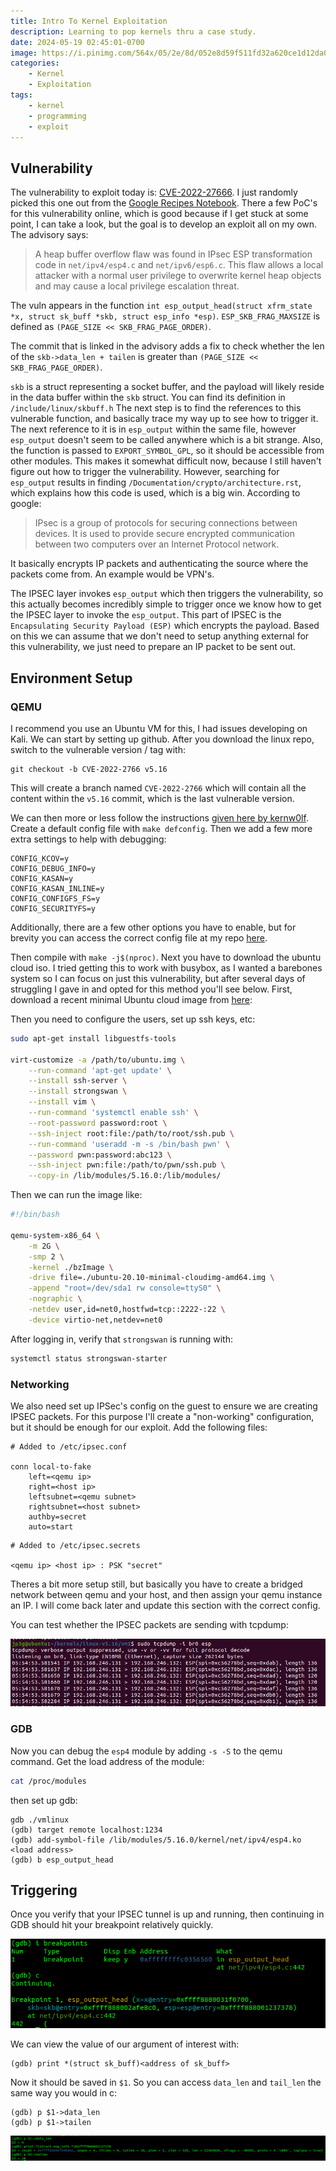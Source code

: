 ```yaml
---
title: Intro To Kernel Exploitation
description: Learning to pop kernels thru a case study.
date: 2024-05-19 02:45:01-0700
image: https://i.pinimg.com/564x/05/2e/8d/052e8d59f511fd32a620ce1d12da0aa3.jpg
categories:
    - Kernel
    - Exploitation
tags:
    - kernel
    - programming
    - exploit
---
```


## Vulnerability

The vulnerability to exploit today is: [CVE-2022-27666](https://nvd.nist.gov/vuln/detail/CVE-2022-27666).
I just randomly picked this one out from the [Google Recipes Notebook](https://docs.google.com/document/d/1a9uUAISBzw3ur1aLQqKc5JOQLaJYiOP5pe_B4xCT1KA/edit#heading=h.9c6s9d5wfjju).
There a few PoC's for this vulnerability online, which is good because if I get stuck at some point, I can take a look, but the goal is to develop an exploit all on my own.
The advisory says:

> A heap buffer overflow flaw was found in IPsec ESP transformation code in `net/ipv4/esp4.c` and `net/ipv6/esp6.c`.
> This flaw allows a local attacker with a normal user privilege to overwrite kernel heap objects and may cause a local privilege escalation threat.

The vuln appears in the function `int esp_output_head(struct xfrm_state *x, struct sk_buff *skb, struct esp_info *esp)`.
`ESP_SKB_FRAG_MAXSIZE` is defined as `(PAGE_SIZE << SKB_FRAG_PAGE_ORDER)`.

The commit that is linked in the advisory adds a fix to check whether the len of the `skb->data_len + tailen` is greater than `(PAGE_SIZE << SKB_FRAG_PAGE_ORDER)`.

`skb` is a struct representing a socket buffer, and the payload will likely reside in the data buffer within the `skb` struct.
You can find its definition in `/include/linux/skbuff.h`
The next step is to find the references to this vulnerable function, and basically trace my way up to see how to trigger it.
The next reference to it is in `esp_output` within the same file, however `esp_output` doesn't seem to be called anywhere which is a bit strange.
Also, the function is passed to `EXPORT_SYMBOL_GPL`, so it should be accessible from other modules.
This makes it somewhat difficult now, because I still haven't figure out how to trigger the vulnerability.
However, searching for `esp_output` results in finding `/Documentation/crypto/architecture.rst`, which explains how this code is used, which is a big win.
According to google:

> IPsec is a group of protocols for securing connections between devices.
> It is used to provide secure encrypted communication between two computers over an Internet Protocol network.

It basically encrypts IP packets and authenticating the source where the packets come from.
An example would be VPN's.

The IPSEC layer invokes `esp_output` which then triggers the vulnerability, so this actually becomes incredibly simple to trigger once we know how to get the IPSEC layer to invoke the `esp_output`.
This part of IPSEC is the `Encapsulating Security Payload (ESP)` which encrypts the payload.
Based on this we can assume that we don't need to setup anything external for this vulnerability, we just need to prepare an IP packet to be sent out.


## Environment Setup

### QEMU

I recommend you use an Ubuntu VM for this, I had issues developing on Kali.
We can start by setting up github.
After you download the linux repo, switch to the vulnerable version / tag with:

```
git checkout -b CVE-2022-2766 v5.16
```
This will create a branch named `CVE-2022-2766` which will contain all the content within the `v5.16` commit, which is the last vulnerable version.

We can then more or less follow the instructions [given here by kernw0lf](https://kernw0lf.github.io/posts/qemu_debug/).
Create a default config file with `make defconfig`.
Then we add a few more extra settings to help with debugging:

```
CONFIG_KCOV=y
CONFIG_DEBUG_INFO=y
CONFIG_KASAN=y
CONFIG_KASAN_INLINE=y
CONFIG_CONFIGFS_FS=y
CONFIG_SECURITYFS=y
```

Additionally, there are a few other options you have to enable, but for brevity you can access the correct config file at my repo [here](https://github.com/).

Then compile with `make -j$(nproc)`.
Next you have to download the ubuntu cloud iso.
I tried getting this to work with busybox, as I wanted a barebones system so I can focus on just this vulnerability, but after several days of struggling I gave in and opted for this method you'll see below.
First, download a recent minimal Ubuntu cloud image from [here](https://cloud-images.ubuntu.com/minimal/releases/): 

Then you need to configure the users, set up ssh keys, etc:

```bash
sudo apt-get install libguestfs-tools

virt-customize -a /path/to/ubuntu.img \
    --run-command 'apt-get update' \
    --install ssh-server \
    --install strongswan \
    --install vim \
    --run-command 'systemctl enable ssh' \
    --root-password password:root \
    --ssh-inject root:file:/path/to/root/ssh.pub \
    --run-command 'useradd -m -s /bin/bash pwn' \
    --password pwn:password:abc123 \
    --ssh-inject pwn:file:/path/to/pwn/ssh.pub \
    --copy-in /lib/modules/5.16.0:/lib/modules/
```

Then we can run the image like:

```bash
#!/bin/bash

qemu-system-x86_64 \
	-m 2G \
	-smp 2 \
	-kernel ./bzImage \
	-drive file=./ubuntu-20.10-minimal-cloudimg-amd64.img \
	-append "root=/dev/sda1 rw console=ttyS0" \
	-nographic \
	-netdev user,id=net0,hostfwd=tcp::2222-:22 \
	-device virtio-net,netdev=net0
```

After logging in, verify that `strongswan` is running with:

```bash
systemctl status strongswan-starter
```

### Networking

We also need set up IPSec's config on the guest to ensure we are creating IPSEC packets.
For this purpose I'll create a "non-working" configuration, but it should be enough for our exploit.
Add the following files:

```
# Added to /etc/ipsec.conf

conn local-to-fake
    left=<qemu ip>
    right=<host ip>
    leftsubnet=<qemu subnet>
    rightsubnet=<host subnet>
    authby=secret
    auto=start
```

```
# Added to /etc/ipsec.secrets

<qemu ip> <host ip> : PSK "secret"
```
Theres a bit more setup still, but basically you have to create a bridged network between qemu and your host, and then assign your qemu instance an IP.
I will come back later and update this section with the correct config.

You can test whether the IPSEC packets are sending with tcpdump:

![ESP Packets captured with tcpdump](img/1.PNG)

### GDB

Now you can debug the `esp4` module by adding `-s -S` to the qemu command.
Get the load address of the module:

```bash
cat /proc/modules
```

then set up gdb:

```
gdb ./vmlinux
(gdb) target remote localhost:1234
(gdb) add-symbol-file /lib/modules/5.16.0/kernel/net/ipv4/esp4.ko <load address>
(gdb) b esp_output_head
```


## Triggering

Once you verify that your IPSEC tunnel is up and running, then continuing in GDB should hit your breakpoint relatively quickly.

![ `esp_output_head` has been triggered. ](img/2.PNG)

We can view the value of our argument of interest with:

```
(gdb) print *(struct sk_buff)<address of sk_buff>
```

Now it should be saved in `$1`.
So you can access `data_len` and `tail_len` the same way you would in c:

```
(gdb) p $1->data_len
(gdb) p $1->tailen
```
![Viewing the values that create the overflow](img/3.PNG)